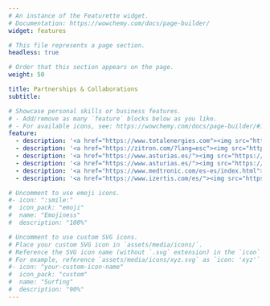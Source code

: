 ```yaml
---
# An instance of the Featurette widget.
# Documentation: https://wowchemy.com/docs/page-builder/
widget: features

# This file represents a page section.
headless: true

# Order that this section appears on the page.
weight: 50

title: Partnerships & Collaborations
subtitle:

# Showcase personal skills or business features.
# - Add/remove as many `feature` blocks below as you like.
# - For available icons, see: https://wowchemy.com/docs/page-builder/#icons
feature:
  - description: '<a href="https://www.totalenergies.com"><img src="https://4screenwebsitestorage.blob.core.windows.net/website/assets/small_4screen_total_Energies_logo_f68ebb549a.png" alt="Total Energies Logo" width="180"></a>'
  - description: '<a href="https://zitron.com/?lang=esc"><img src="https://logovtor.com/wp-content/uploads/2023/05/zitron-logo-vector-2023.png" alt="Zitrón Logo" width="250"></a>'
  - description: '<a href="https://www.asturias.es/"><img src="https://obsaludasturias.com/obsani/web/images/logo-consejeria_bn2.png" alt="Consejería Salud Logo" width="200"></a>'
  - description: '<a href="https://www.asturias.es/"><img src="https://www.atencionalcliente24.com/wp-content/uploads/2020/08/telefono-atencion-huca.jpg" alt="Huca Logo" width="200"></a>'
  - description: '<a href="https://www.medtronic.com/es-es/index.html"><img src="https://mcgrouplogistics.com/loginwp/wp-content/uploads/2020/08/medtronic-logo.png" alt="Medtronic Logo" width="300"></a>'
  - description: '<a href="https://www.izertis.com/es/"><img src="https://www.izertis.com/image/layout_set_logo?img_id=234136&t=1611645629212" alt="Izertis Logo" width="250"></a>'

# Uncomment to use emoji icons.
#- icon: ":smile:"
#  icon_pack: "emoji"
#  name: "Emojiness"
#  description: "100%"

# Uncomment to use custom SVG icons.
# Place your custom SVG icon in `assets/media/icons/`.
# Reference the SVG icon name (without `.svg` extension) in the `icon` field.
# For example, reference `assets/media/icons/xyz.svg` as `icon: 'xyz'`
#- icon: "your-custom-icon-name"
#  icon_pack: "custom"
#  name: "Surfing"
#  description: "90%"
---
```

